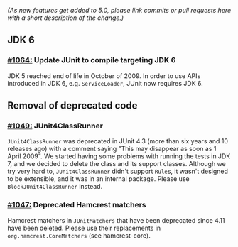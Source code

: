 *(As new features get added to 5.0, please link commits or pull requests here with a short description of the change.)*

## JDK 6

### [#1064:](https://github.com/junit-team/junit/pull/1064) Update JUnit to compile targeting JDK 6

JDK 5 reached end of life in October of 2009. In order to use APIs introduced in JDK 6, e.g. `ServiceLoader`, JUnit now requires JDK 6.

## Removal of deprecated code

### [#1049:](https://github.com/junit-team/junit/pull/1049) JUnit4ClassRunner

`JUnit4ClassRunner` was deprecated in JUnit 4.3 (more than six years and 10 releases ago) with a comment saying "This may disappear as soon as 1 April 2009". We started having some problems with running the tests in JDK 7, and we decided to delete the class and its support classes. Although we try very hard to, `JUnit4ClassRunner` didn't support `Rule`s, it wasn't designed to be extensible, and it was in an internal package. Please use `BlockJUnit4ClassRunner` instead.

### [#1047:](https://github.com/junit-team/junit/pull/1047) Deprecated Hamcrest matchers

Hamcrest matchers in `JUnitMatchers` that have been deprecated since 4.11 have been deleted. Please use their replacements in `org.hamcrest.CoreMatchers` (see hamcrest-core).
